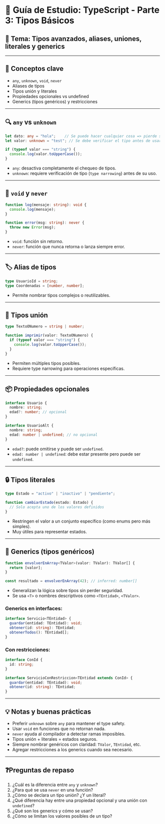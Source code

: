 # 📘 Guía de Estudio: TypeScript - Parte 3: Tipos Básicos

## 📌 Tema: Tipos avanzados, aliases, uniones, literales y generics

---

## 🧩 Conceptos clave

- `any`, `unknown`, `void`, `never`
- Aliases de tipos
- Tipos unión y literales
- Propiedades opcionales vs undefined
- Generics (tipos genéricos) y restricciones

---

## 🔍 `any` vs `unknown`

```ts
let dato: any = "hola";    // Se puede hacer cualquier cosa => pierde seguridad
let valor: unknown = "test"; // Se debe verificar el tipo antes de usar

if (typeof valor === "string") {
  console.log(valor.toUpperCase());
}
```

- `any`: desactiva completamente el chequeo de tipos.
- `unknown`: requiere verificación de tipo (`type narrowing`) antes de su uso.

---

## 🔁 `void` y `never`

```ts
function log(mensaje: string): void {
  console.log(mensaje);
}

function error(msg: string): never {
  throw new Error(msg);
}
```

- `void`: función sin retorno.
- `never`: función que nunca retorna o lanza siempre error.

---

## 🏷️ Alias de tipos

```ts
type UsuarioId = string;
type Coordenadas = [number, number];
```

- Permite nombrar tipos complejos o reutilizables.

---

## 🔗 Tipos unión

```ts
type TextoONumero = string | number;

function imprimir(valor: TextoONumero) {
  if (typeof valor === "string") {
    console.log(valor.toUpperCase());
  }
}
```

- Permiten múltiples tipos posibles.
- Requiere type narrowing para operaciones específicas.

---

## 📦 Propiedades opcionales

```ts
interface Usuario {
  nombre: string;
  edad?: number; // opcional
}
```

```ts
interface UsuarioAlt {
  nombre: string;
  edad: number | undefined; // no opcional
}
```

- `edad?`: puede omitirse y puede ser `undefined`.
- `edad: number | undefined`: debe estar presente pero puede ser `undefined`.

---

## 🔒 Tipos literales

```ts
type Estado = "activo" | "inactivo" | "pendiente";

function cambiarEstado(estado: Estado) {
  // Solo acepta uno de los valores definidos
}
```

- Restringen el valor a un conjunto específico (como enums pero más simples).
- Muy útiles para representar estados.

---

## 🧬 Generics (tipos genéricos)

```ts
function envolverEnArray<TValor>(valor: TValor): TValor[] {
  return [valor];
}

const resultado = envolverEnArray(42); // inferred: number[]
```

- Generalizan la lógica sobre tipos sin perder seguridad.
- Se usa `<T>` o nombres descriptivos como `<TEntidad>`, `<TValor>`.

### Generics en interfaces:

```ts
interface Servicio<TEntidad> {
  guardar(entidad: TEntidad): void;
  obtener(id: string): TEntidad;
  obtenerTodos(): TEntidad[];
}
```

### Con restricciones:

```ts
interface ConId {
  id: string;
}

interface ServicioConRestriccion<TEntidad extends ConId> {
  guardar(entidad: TEntidad): void;
  obtener(id: string): TEntidad;
}
```

---

## 💡 Notas y buenas prácticas

- Preferir `unknown` sobre `any` para mantener el type safety.
- Usar `void` en funciones que no retornan nada.
- `never` ayuda al compilador a detectar ramas imposibles.
- Tipos unión + literales = estados seguros.
- Siempre nombrar genéricos con claridad: `TValor`, `TEntidad`, etc.
- Agregar restricciones a los generics cuando sea necesario.

---

## ❓Preguntas de repaso

1. ¿Cuál es la diferencia entre `any` y `unknown`?
2. ¿Para qué se usa `never` en una función?
3. ¿Cómo se declara un tipo unión? ¿Y un literal?
4. ¿Qué diferencia hay entre una propiedad opcional y una unión con `undefined`?
5. ¿Qué son los generics y cómo se usan?
6. ¿Cómo se limitan los valores posibles de un tipo?


